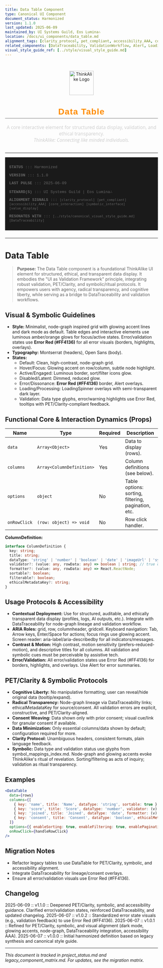 ```yaml
---
title: Data Table Component
type: Canonical UI Component
document_status: Harmonized
version: 1.1.0
last_updated: 2025-06-09
maintained_by: UI Systems Guild, Eos Lumina∴
location: /docs/ui_components/data_table.md
alignment_tags: [clarity_protocol, pet_compliant, accessibility_AAA, core_interaction, symbolic_interface, value_display]
related_components: [DataTraceability, ValidationWorkflow, Alert, LoadingSpinner]
visual_style_guide_ref: [../style/visual_style_guide.md]
---
```


<!-- ∴ THINKALIKE COMPONENT MANIFEST ∴ -->
<!-- UID: /docs/ui_components/data_table.md -->

<br/>

<p align="center">
  <img src="/docs/assets/thinkalike_logo.svg" alt="ThinkAlike Logo" width="80"/>
</p>

<h1 align="center" style="font-family: 'Montserrat', Arial, sans-serif; font-weight: 700; color: #FF8C00; letter-spacing: 0.05em; border-bottom: 1px solid #666666; padding-bottom: 0.2em;">
  Data Table
</h1>

<p align="center" style="font-family: 'Open Sans', Arial, sans-serif; font-size: 1.1em; color: #CCCCCC; margin-bottom: 2em;">
  A core interactive element for structured data display, validation, and ethical transparency.<br/>
  <em>ThinkAlike: Connecting like minded individuals.</em>
</p>

---
<!-- METADATA LAYER -->
<div style="font-family: 'Courier New', monospace; font-size: 0.9em; color: #666666; margin-bottom: 2em; padding: 1em; border: 1px dashed #333333; background-color: #1a1a1a;">
  <p><strong>STATUS</strong> ::: Harmonized</p>
  <p><strong>VERSION</strong> ::: 1.1.0</p>
  <p><strong>LAST PULSE</strong> ::: 2025-06-09</p>
  <p><strong>STEWARD(S)</strong> ::: UI Systems Guild | Eos Lumina∴</p>
  <p><strong>ALIGNMENT SIGNALS</strong> ::: <code>[clarity_protocol]</code> <code>[pet_compliant]</code> <code>[accessibility_AAA]</code> <code>[core_interaction]</code> <code>[symbolic_interface]</code> <code>[value_display]</code></p>
  <p><strong>RESONATES WITH</strong> ::: <code>[../style/canonical_visual_style_guide.md]</code> <code>[DataTraceability]</code></p>
</div>

---

# Data Table

> **Purpose:**
> The Data Table component is a foundational ThinkAlike UI element for structured, ethical, and transparent data display. It embodies the "UI as Validation Framework" principle, integrating robust validation, PET/Clarity, and symbolic/ritual protocols. It empowers users with agency, radical transparency, and cognitive liberty, while serving as a bridge to DataTraceability and validation workflows.

## Visual & Symbolic Guidelines
- **Style:** Minimalist, node-graph inspired grid with glowing accent lines and dark mode as default. Table edges and interactive elements use luminous amber/orange glows for focus/active states. Error/validation states use **Error Red (#FF4136)** for all error visuals (borders, highlights, overlays).
- **Typography:** Montserrat (headers), Open Sans (body).
- **States:**
  - Default: Clean, high-contrast, node-graph grid.
  - Hover/Focus: Glowing accent on row/column, subtle node highlight.
  - Active/Engaged: Luminous border, sort/filter icons glow.
  - Disabled/Latent: Dimmed, reduced glow.
  - Error/Dissonance: **Error Red (#FF4136)** border, Alert overlays.
  - Loading/Processing: LoadingSpinner overlays with semi-transparent dark layer.
  - Validation: Data type glyphs, error/warning highlights use Error Red, tooltips with PET/Clarity-compliant feedback.

## Functional Core & Interaction Dynamics (Props)
| Name         | Type                | Required | Description                                                                 |
|--------------|---------------------|----------|-----------------------------------------------------------------------------|
| `data`       | `Array<Object>`     | Yes      | Data to display (rows).                                                     |
| `columns`    | `Array<ColumnDefinition>` | Yes | Column definitions (see below).                                             |
| `options`    | `object`            | No       | Table options: sorting, filtering, pagination, etc.                         |
| `onRowClick` | `(row: object) => void` | No   | Row click handler.                                                          |

**ColumnDefinition:**
```typescript
interface ColumnDefinition {
  key: string;
  title: string;
  dataType: 'string' | 'number' | 'boolean' | 'date' | 'imageUrl' | 'symbolic_glyph';
  validator?: (value: any, rowData: any) => boolean | string; // true or error message
  formatter?: (value: any, rowData: any) => React.ReactNode;
  sortable?: boolean;
  filterable?: boolean;
  ethicalMetadataKey?: string;
}
```

## Usage Protocols & Accessibility
- **Contextual Deployment:** Use for structured, auditable, and ethically transparent data display (profiles, logs, AI outputs, etc.). Integrate with DataTraceability for node-graph lineage and validation workflow.
- **ARIA Roles:** grid, row, columnheader, gridcell. Keyboard navigation: Tab, Arrow keys, Enter/Space for actions; focus rings use glowing accent. Screen reader: aria-label/aria-describedby for all indicators/messages.
- **Contrast & Motion:** High contrast, motion sensitivity (prefers-reduced-motion), and descriptive titles for all columns. All validation and symbolic cues must be perceivable by assistive tech.
- **Error/Validation:** All error/validation states use Error Red (#FF4136) for borders, highlights, and overlays. Use Alert for error summaries.

## PET/Clarity & Symbolic Protocols
- **Cognitive Liberty:** No manipulative formatting; user can reveal/hide original data (tooltip/expand).
- **Radical Transparency:** Node-graph lineage via DataTraceability links; ethicalMetadataKey for source/consent. All validation errors are explicit, constructive, and PET/Clarity-aligned.
- **Consent Weaving:** Data shown only with prior consent; visual cue/link for granular consent if available.
- **Data Minimization:** Only essential columns/data shown by default; configuration required for more.
- **Clarity Protocol:** Unambiguous headers, consistent formats, plain language feedback.
- **Symbolic:** Data type and validation status use glyphs from symbol_mappings_index.md. Node-graph and glowing accents evoke ThinkAlike's ritual of revelation. Sorting/filtering as acts of inquiry; validation as ritual transparency.

## Examples
```jsx
<DataTable
  data={rows}
  columns={[
    { key: 'name', title: 'Name', dataType: 'string', sortable: true },
    { key: 'score', title: 'Score', dataType: 'number', validator: (v) => v >= 0 || 'Score must be positive' },
    { key: 'joined', title: 'Joined', dataType: 'date', formatter: (v) => formatDate(v) },
    { key: 'consent', title: 'Consent', dataType: 'boolean', ethicalMetadataKey: 'consentGiven' }
  ]}
  options={{ enableSorting: true, enableFiltering: true, enablePagination: true, rowsPerPage: 10 }}
  onRowClick={handleRowClick}
/>
```

## Migration Notes
- Refactor legacy tables to use DataTable for PET/Clarity, symbolic, and accessibility alignment.
- Integrate DataTraceability for lineage/consent overlays.
- Ensure all error/validation visuals use Error Red (#FF4136).

## Changelog
2025-06-09 :: v1.1.0 :: Deepened PET/Clarity, symbolic, and accessibility guidance. Clarified error/validation states, reinforced DataTraceability, and updated changelog.
2025-06-07 :: v1.0.2 :: Standardized error state visuals (e.g., validation feedback) to use Error Red (#FF4136).
2025-06-07 :: v1.0.1 :: Refined for PET/Clarity, symbolic, and visual alignment (dark mode, glowing accents, node-graph, DataTraceability integration, accessibility AAA).
2025-06-07 :: v1.0.0 :: Initial harmonized definition based on legacy synthesis and canonical style guide.

---

*This document is tracked in project_status.md and legacy_component_matrix.md. For updates, see the migration matrix.*
